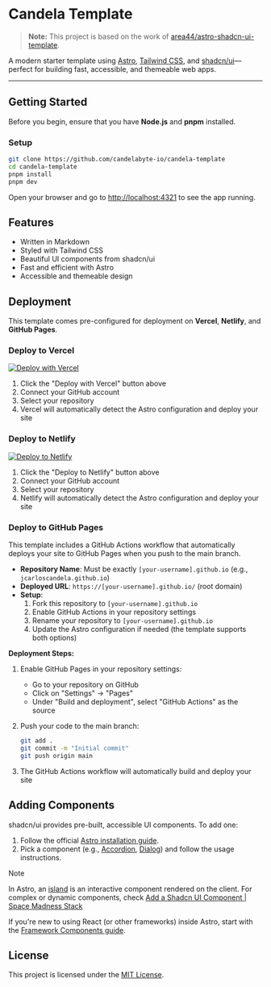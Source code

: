 # Candela Template

> **Note:** This project is based on the work of [area44/astro-shadcn-ui-template](https://github.com/area44/astro-shadcn-ui-template).

A modern starter template using [Astro](https://astro.build/), [Tailwind CSS](https://tailwindcss.com/), and [shadcn/ui](https://ui.shadcn.com/)—perfect for building fast, accessible, and themeable web apps.

---

## Getting Started

Before you begin, ensure that you have **Node.js** and **pnpm** installed.

### Setup

```bash
git clone https://github.com/candelabyte-io/candela-template
cd candela-template
pnpm install
pnpm dev
```

Open your browser and go to [http://localhost:4321](http://localhost:4321) to see the app running.

## Features

- Written in Markdown
- Styled with Tailwind CSS
- Beautiful UI components from shadcn/ui
- Fast and efficient with Astro
- Accessible and themeable design

## Deployment

This template comes pre-configured for deployment on **Vercel**, **Netlify**, and **GitHub Pages**.

### Deploy to Vercel

[![Deploy with Vercel](https://vercel.com/button)](https://vercel.com/new/clone?repository-url=https%3A%2F%2Fgithub.com%2Fcandelabyte-io%2Fcandela-template)

1. Click the "Deploy with Vercel" button above
2. Connect your GitHub account
3. Select your repository
4. Vercel will automatically detect the Astro configuration and deploy your site

### Deploy to Netlify

[![Deploy to Netlify](https://www.netlify.com/img/deploy/button.svg)](https://app.netlify.com/start/deploy?repository=https%3A%2F%2Fgithub.com%2Fcandelabyte-io%2Fcandela-template)

1. Click the "Deploy to Netlify" button above
2. Connect your GitHub account
3. Select your repository
4. Netlify will automatically detect the Astro configuration and deploy your site

### Deploy to GitHub Pages

This template includes a GitHub Actions workflow that automatically deploys your site to GitHub Pages when you push to the main branch.

- **Repository Name**: Must be exactly `[your-username].github.io` (e.g., `jcarloscandela.github.io`)
- **Deployed URL**: `https://[your-username].github.io/` (root domain)
- **Setup**: 
  1. Fork this repository to `[your-username].github.io`
  2. Enable GitHub Actions in your repository settings
  3. Rename your repository to `[your-username].github.io`
  4. Update the Astro configuration if needed (the template supports both options)

**Deployment Steps:**
1. Enable GitHub Pages in your repository settings:
   - Go to your repository on GitHub
   - Click on "Settings" → "Pages"
   - Under "Build and deployment", select "GitHub Actions" as the source

2. Push your code to the main branch:
   ```bash
   git add .
   git commit -m "Initial commit"
   git push origin main
   ```

3. The GitHub Actions workflow will automatically build and deploy your site

## Adding Components

shadcn/ui provides pre-built, accessible UI components. To add one:

1. Follow the official [Astro installation guide](https://ui.shadcn.com/docs/installation/astro).
2. Pick a component (e.g., [Accordion](https://ui.shadcn.com/docs/components/accordion), [Dialog](https://ui.shadcn.com/docs/components/dialog)) and follow the usage instructions.

> [!NOTE] 
> In Astro, an [island](https://docs.astro.build/en/concepts/islands/) is an interactive component rendered on the client. For complex or dynamic components, check [Add a Shadcn UI Component | Space Madness Stack](https://spacemadness.dev/docs/add-a-shadcn-ui-component)

If you're new to using React (or other frameworks) inside Astro, start with the [Framework Components guide](https://docs.astro.build/en/guides/framework-components/).

## License

This project is licensed under the [MIT License](LICENSE).
